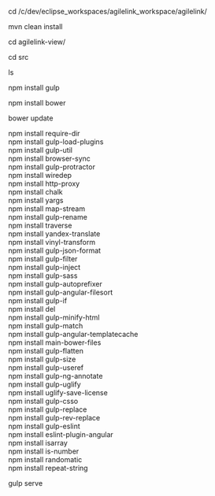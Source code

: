cd /c/dev/eclipse_workspaces/agilelink_workspace/agilelink/

mvn clean install

cd agilelink-view/

cd src

ls

npm install gulp

npm install bower

bower update

npm install require-dir  
npm install gulp-load-plugins  
npm install gulp-util  
npm install browser-sync  
npm install gulp-protractor  
npm install wiredep  
npm install http-proxy  
npm install chalk  
npm install yargs  
npm install map-stream  
npm install gulp-rename  
npm install traverse  
npm install yandex-translate  
npm install vinyl-transform  
npm install gulp-json-format  
npm install gulp-filter  
npm install gulp-inject  
npm install gulp-sass  
npm install gulp-autoprefixer  
npm install gulp-angular-filesort  
npm install gulp-if  
npm install del  
npm install gulp-minify-html  
npm install gulp-match  
npm install gulp-angular-templatecache  
npm install main-bower-files  
npm install gulp-flatten  
npm install gulp-size  
npm install gulp-useref  
npm install gulp-ng-annotate  
npm install gulp-uglify  
npm install uglify-save-license  
npm install gulp-csso  
npm install gulp-replace  
npm install gulp-rev-replace  
npm install gulp-eslint  
npm install eslint-plugin-angular  
npm install isarray  
npm install is-number  
npm install randomatic  
npm install repeat-string  



gulp serve
